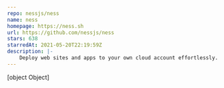 ```yaml
---
repo: nessjs/ness
name: ness
homepage: https://ness.sh
url: https://github.com/nessjs/ness
stars: 638
starredAt: 2021-05-20T22:19:59Z
description: |-
    Deploy web sites and apps to your own cloud account effortlessly.
---
```


[object Object]
